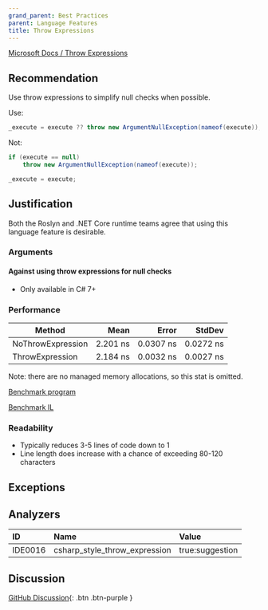```yaml
---
grand_parent: Best Practices
parent: Language Features
title: Throw Expressions
---
```


[Microsoft Docs / Throw Expressions](https://docs.microsoft.com/dotnet/csharp/language-reference/keywords/throw#the-throw-expression)

## Recommendation

Use throw expressions to simplify null checks when possible.

Use:

```cs
_execute = execute ?? throw new ArgumentNullException(nameof(execute));
```

Not:

```cs
if (execute == null)
    throw new ArgumentNullException(nameof(execute));

_execute = execute;
```

## Justification

Both the Roslyn and .NET Core runtime teams agree that using this language feature is desirable.

### Arguments

#### Against using throw expressions for null checks

* Only available in C# 7+

### Performance

|            Method |     Mean |     Error |    StdDev |
|------------------ |---------:|----------:|----------:|
| NoThrowExpression | 2.201 ns | 0.0307 ns | 0.0272 ns |
|   ThrowExpression | 2.184 ns | 0.0032 ns | 0.0027 ns |

Note: there are no managed memory allocations, so this stat is omitted.

[Benchmark program](https://github.com/kmgallahan/Style-as-Code/blob/master/IL_Samples/throw_expression_benchmark.cs)

[Benchmark IL](https://github.com/kmgallahan/Style-as-Code/blob/master/IL_Samples/throw_expression_IL)

### Readability

* Typically reduces 3-5 lines of code down to 1
* Line length does increase with a chance of exceeding 80-120 characters

## Exceptions

## Analyzers

| ID | Name | Value
|:-|:-|:-|
| IDE0016 | csharp_style_throw_expression | true:suggestion |

## Discussion

[GitHub Discussion](https://github.com/kmgallahan/Style-as-Code/issues/4){: .btn .btn-purple }
